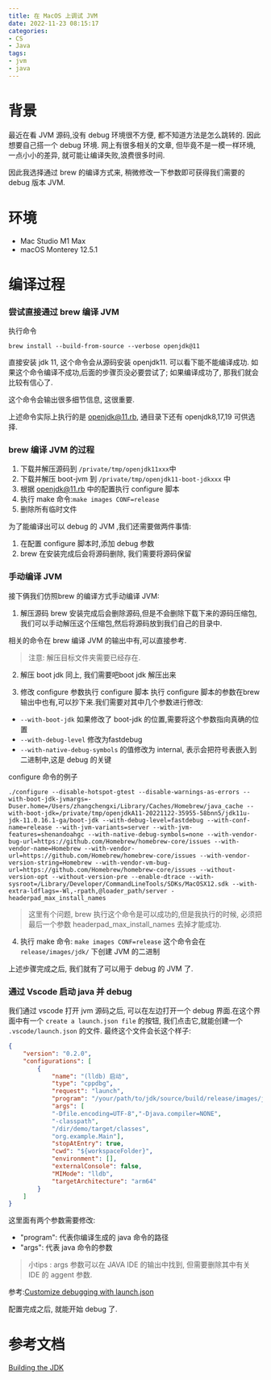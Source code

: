 ```yaml
---
title: 在 MacOS 上调试 JVM
date: 2022-11-23 08:15:17
categories:
- CS
- Java
tags:
- jvm
- java
---
```


# 背景
最近在看 JVM 源码,没有 debug 环境很不方便, 都不知道方法是怎么跳转的. 因此想要自己搭一个 debug 环境. 网上有很多相关的文章, 但毕竟不是一模一样环境, 一点小小的差异, 就可能让编译失败,浪费很多时间.

因此我选择通过 brew 的编译方式来, 稍微修改一下参数即可获得我们需要的 debug 版本 JVM.


# 环境
* Mac Studio M1 Max
* macOS Monterey 12.5.1

# 编译过程

### 尝试直接通过 brew 编译 JVM
执行命令

```shell
brew install --build-from-source --verbose openjdk@11
```
直接安装 jdk 11, 这个命令会从源码安装 openjdk11. 可以看下能不能编译成功. 如果这个命令编译不成功,后面的步骤页没必要尝试了; 如果编译成功了, 那我们就会比较有信心了.

这个命令会输出很多细节信息, 这很重要.

上述命令实际上执行的是 [openjdk@11.rb](https://github.com/Homebrew/homebrew-core/blob/master/Formula/openjdk%4011.rb), 通目录下还有 openjdk8,17,19 可供选择.


### brew 编译 JVM 的过程
1. 下载并解压源码到 `/private/tmp/openjdk11xxx`中
1. 下载并解压 boot-jvm 到 `/private/tmp/openjdk11-boot-jdkxxx` 中
3. 根据 [openjdk@11.rb](https://github.com/Homebrew/homebrew-core/blob/master/Formula/openjdk%4011.rb) 中的配置执行 configure 脚本
4. 执行 make 命令:`make images CONF=release`
5. 删除所有临时文件

为了能编译出可以 debug 的 JVM ,我们还需要做两件事情:
1. 在配置 configure 脚本时,添加 debug 参数
2. brew 在安装完成后会将源码删除, 我们需要将源码保留

### 手动编译 JVM
接下俩我们仿照brew 的编译方式手动编译 JVM:
1. 解压源码
brew 安装完成后会删除源码,但是不会删除下载下来的源码压缩包,我们可以手动解压这个压缩包,然后将源码放到我们自己的目录中.

相关的命令在 brew 编译 JVM 的输出中有,可以直接参考.

> 注意: 解压目标文件夹需要已经存在.

2. 解压 boot jdk
同上, 我们需要吧boot jdk 解压出来


3. 修改 configure 参数执行 configure 脚本
执行 configure 脚本的参数在brew 输出中也有,可以抄下来.我们需要对其中几个参数进行修改:
* `--with-boot-jdk` 如果修改了 boot-jdk 的位置,需要将这个参数指向真确的位置
* `--with-debug-level` 修改为fastdebug
* `--with-native-debug-symbols` 的值修改为 internal, 表示会把符号表嵌入到二进制中,这是 debug 的关键

configure 命令的例子
```shell
./configure --disable-hotspot-gtest --disable-warnings-as-errors --with-boot-jdk-jvmargs=-Duser.home=/Users/zhangchengxi/Library/Caches/Homebrew/java_cache --with-boot-jdk=/private/tmp/openjdkA11-20221122-35955-58bnn5/jdk11u-jdk-11.0.16.1-ga/boot-jdk --with-debug-level=fastdebug --with-conf-name=release --with-jvm-variants=server --with-jvm-features=shenandoahgc --with-native-debug-symbols=none --with-vendor-bug-url=https://github.com/Homebrew/homebrew-core/issues --with-vendor-name=Homebrew --with-vendor-url=https://github.com/Homebrew/homebrew-core/issues --with-vendor-version-string=Homebrew --with-vendor-vm-bug-url=https://github.com/Homebrew/homebrew-core/issues --without-version-opt --without-version-pre --enable-dtrace --with-sysroot=/Library/Developer/CommandLineTools/SDKs/MacOSX12.sdk --with-extra-ldflags=-Wl,-rpath,@loader_path/server -headerpad_max_install_names
```

> 这里有个问题, brew 执行这个命令是可以成功的,但是我执行的时候, 必须把最后一个参数 headerpad_max_install_names 去掉才能成功.

4. 执行 make 命令: `make images CONF=release`
这个命令会在 `release/images/jdk/`  下创建 JVM 的二进制

上述步骤完成之后, 我们就有了可以用于 debug 的 JVM 了.


### 通过 Vscode 启动 java 并 debug
我们通过 vscode 打开 jvm 源码之后, 可以在左边打开一个 debug 界面.在这个界面中有一个
`create a launch.json file` 的按钮, 我们点击它,就能创建一个 `.vscode/launch.json` 的文件.
最终这个文件会长这个样子:

```json
{
    "version": "0.2.0",
    "configurations": [
        {
            "name": "(lldb) 启动",
            "type": "cppdbg",
            "request": "launch",
            "program": "/your/path/to/jdk/source/build/release/images/jdk/bin/java",
            "args": [
            "-Dfile.encoding=UTF-8","-Djava.compiler=NONE",
            "-classpath",
            "/dir/demo/target/classes",
            "org.example.Main"],
            "stopAtEntry": true,
            "cwd": "${workspaceFolder}",
            "environment": [],
            "externalConsole": false,
            "MIMode": "lldb",
            "targetArchitecture": "arm64"
        }
    ]
}
```

 这里面有两个参数需要修改:
 * "program": 代表你编译生成的 java 命令的路径
 * "args": 代表 java 命令的参数

 > 小tips : args 参数可以在 JAVA IDE 的输出中找到, 但需要删除其中有关 IDE 的 aggent 参数.

参考:[Customize debugging with launch.json](https://code.visualstudio.com/docs/cpp/config-clang-mac#_customize-debugging-with-launchjson)

配置完成之后, 就能开始 debug 了.


# 参考文档
[Building the JDK](https://openjdk.org/groups/build/doc/building.html)
